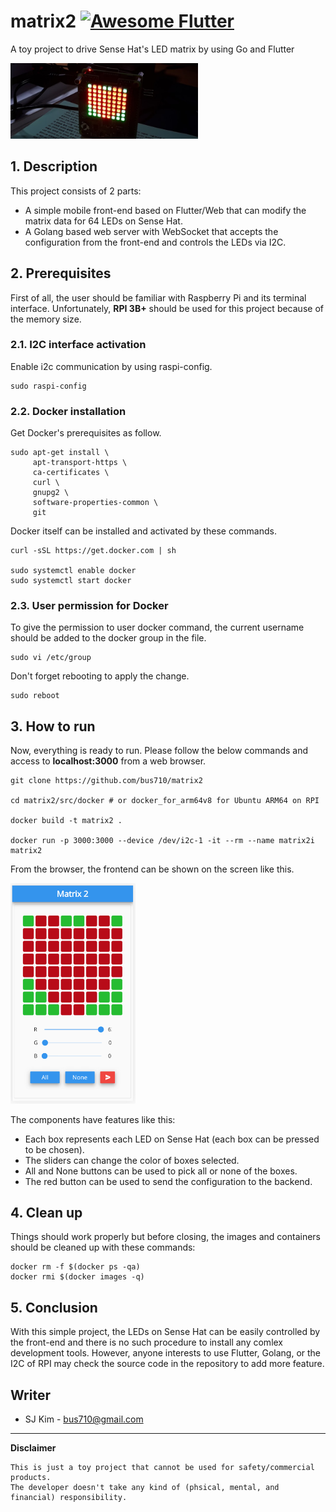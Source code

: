 # matrix2 <a href="https://stackoverflow.com/questions/tagged/flutter?sort=votes"> <img alt="Awesome Flutter" src="https://img.shields.io/badge/Awesome-Flutter-blue.svg?longCache=true&style=flat-square" /> </a>

A toy project to drive Sense Hat's LED matrix by using Go and Flutter 

<img src="assets/b.png" width="300">

## 1. Description

This project consists of 2 parts:
- A simple mobile front-end based on Flutter/Web that can modify the matrix data for 64 LEDs on Sense Hat.
- A Golang based web server with WebSocket that accepts the configuration from the front-end and controls the LEDs via I2C.

## 2. Prerequisites

First of all, the user should be familiar with Raspberry Pi and its terminal interface.
Unfortunately, **RPI 3B+** should be used for this project because of the memory size.

### 2.1. I2C interface activation

Enable i2c communication by using raspi-config.

```
sudo raspi-config
```

### 2.2. Docker installation

Get Docker's prerequisites as follow.

```
sudo apt-get install \
     apt-transport-https \
     ca-certificates \
     curl \
     gnupg2 \
     software-properties-common \
     git
```

Docker itself can be installed and activated by these commands.

```
curl -sSL https://get.docker.com | sh

sudo systemctl enable docker
sudo systemctl start docker
```

### 2.3. User permission for Docker

To give the permission to user docker command, the current username should be added to the docker group in the file.

```
sudo vi /etc/group
```

Don't forget rebooting to apply the change.

```
sudo reboot
```

## 3. How to run

Now, everything is ready to run.
Please follow the below commands and access to **localhost:3000** from a web browser.

```
git clone https://github.com/bus710/matrix2

cd matrix2/src/docker # or docker_for_arm64v8 for Ubuntu ARM64 on RPI

docker build -t matrix2 .

docker run -p 3000:3000 --device /dev/i2c-1 -it --rm --name matrix2i matrix2
```

From the browser, the frontend can be shown on the screen like this.  

<img src="assets/a.png" width="200">

The components have features like this:
- Each box represents each LED on Sense Hat (each box can be pressed to be chosen).
- The sliders can change the color of boxes selected.
- All and None buttons can be used to pick all or none of the boxes.
- The red button can be used to send the configuration to the backend. 

## 4. Clean up

Things should work properly but before closing, the images and containers should be cleaned up with these commands:
```
docker rm -f $(docker ps -qa)
docker rmi $(docker images -q)
```

## 5. Conclusion

With this simple project, the LEDs on Sense Hat can be easily controlled by the front-end and there is no such procedure to install any comlex development tools. However, anyone interests to use Flutter, Golang, or the I2C of RPI may check the source code in the repository to add more feature. 

## Writer

- SJ Kim - <bus710@gmail.com>


----
**Disclaimer**  
  
```
This is just a toy project that cannot be used for safety/commercial products.   
The developer doesn't take any kind of (phsical, mental, and financial) responsibility. 
```
